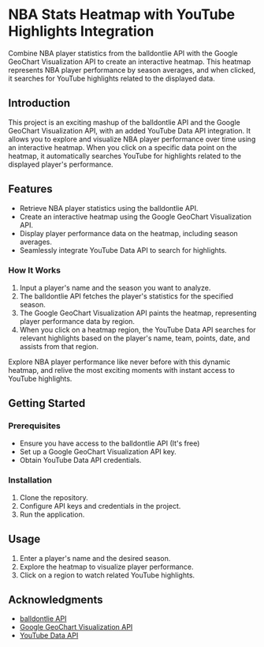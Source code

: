 # NBA Stats Heatmap with YouTube Highlights Integration

Combine NBA player statistics from the balldontlie API with the Google GeoChart Visualization API to create an interactive heatmap. This heatmap represents NBA player performance by season averages, and when clicked, it searches for YouTube highlights related to the displayed data.

## Introduction

This project is an exciting mashup of the balldontlie API and the Google GeoChart Visualization API, with an added YouTube Data API integration. It allows you to explore and visualize NBA player performance over time using an interactive heatmap. When you click on a specific data point on the heatmap, it automatically searches YouTube for highlights related to the displayed player's performance.

## Features

- Retrieve NBA player statistics using the balldontlie API.
- Create an interactive heatmap using the Google GeoChart Visualization API.
- Display player performance data on the heatmap, including season averages.
- Seamlessly integrate YouTube Data API to search for highlights.

### How It Works

1. Input a player's name and the season you want to analyze.
2. The balldontlie API fetches the player's statistics for the specified season.
3. The Google GeoChart Visualization API paints the heatmap, representing player performance data by region.
4. When you click on a heatmap region, the YouTube Data API searches for relevant highlights based on the player's name, team, points, date, and assists from that region.

Explore NBA player performance like never before with this dynamic heatmap, and relive the most exciting moments with instant access to YouTube highlights.

## Getting Started

### Prerequisites

- Ensure you have access to the balldontlie API (It's free)
- Set up a Google GeoChart Visualization API key.
- Obtain YouTube Data API credentials.

### Installation

1. Clone the repository.
2. Configure API keys and credentials in the project.
3. Run the application.

## Usage

1. Enter a player's name and the desired season.
2. Explore the heatmap to visualize player performance.
3. Click on a region to watch related YouTube highlights.

## Acknowledgments

- [balldontlie API](https://www.balldontlie.io/)
- [Google GeoChart Visualization API](https://developers.google.com/chart/interactive/docs/gallery/geochart)
- [YouTube Data API](https://developers.google.com/youtube/)
